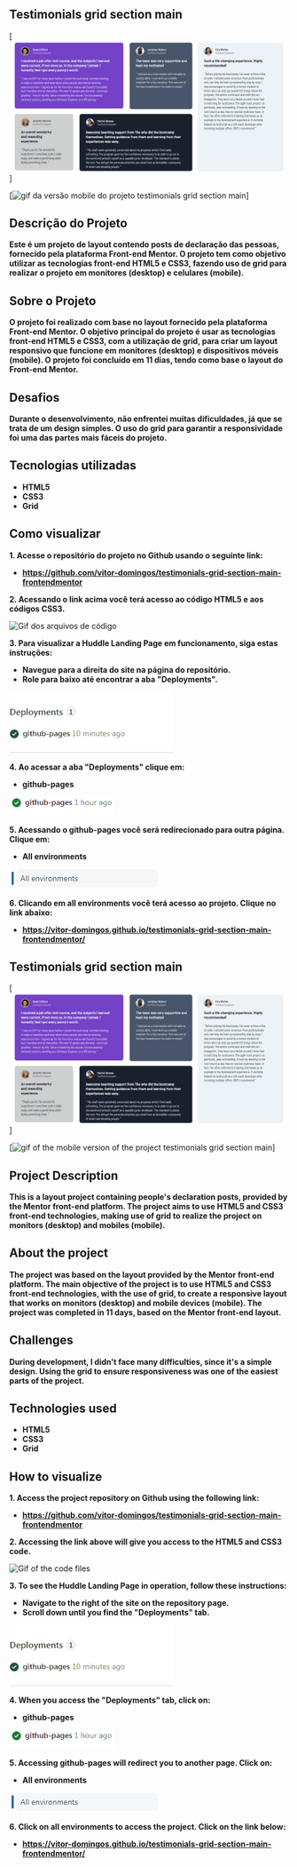 ## Testimonials grid section main  

[<img src="./gif project testimonials grid section main.gif" alt="gif da versão desktop do projeto testimonials grid section main">]

[<img src="./gif project testimonials grid section main mobile.gif" alt="gif da versão mobile do projeto testimonials grid section main">]

## Descrição do Projeto

**Este é um projeto de layout contendo posts de declaração das pessoas, fornecido pela plataforma Front-end Mentor. O projeto tem como objetivo utilizar as tecnologias front-end HTML5 e CSS3, fazendo uso de grid para realizar o projeto em monitores (desktop) e celulares (mobile).**

## Sobre o Projeto

**O projeto foi realizado com base no layout fornecido pela plataforma Front-end Mentor. O objetivo principal do projeto é usar as tecnologias front-end HTML5 e CSS3, com a utilização de grid, para criar um layout responsivo que funcione em monitores (desktop) e dispositivos móveis (mobile). O projeto foi concluído em 11 dias, tendo como base o layout do Front-end Mentor.**

## Desafios

**Durante o desenvolvimento, não enfrentei muitas dificuldades, já que se trata de um design simples. O uso do grid para garantir a responsividade foi uma das partes mais fáceis do projeto.**


## Tecnologias utilizadas

- **HTML5**
- **CSS3**
- **Grid**

## Como visualizar

**1. Acesse o repositório do projeto no Github usando o seguinte link:**

- **https://github.com/vitor-domingos/testimonials-grid-section-main-frontendmentor**

**2. Acessando o link acima você terá acesso ao código HTML5 e aos códigos CSS3.**

![Gif dos arquivos de código](./gif%20dos%20arquivos%20de%20c%C3%B3digo%20do%20projeto%20testimonials%20grid%20section%20main.gif)

**3. Para visualizar a Huddle Landing Page em funcionamento, siga estas instruções:**

- **Navegue para a direita do site na página do repositório.**
- **Role para baixo até encontrar a aba "Deployments".**

![Gif da aba deployments](./gif%20da%20aba%20deployments%20do%20projeto%20testimonials%20grid%20section%20main.gif)

**4. Ao acessar a aba "Deployments" clique em:**

- **github-pages**

![Gif do github-pages](./gif%20da%20aba%20github-pages%20do%20projeto%20testimonials%20grid%20section%20main%20%20.gif)

**5. Acessando o github-pages você será redirecionado para outra página. Clique em:**

- **All environments**

![Gif do all environments](./gif%20da%20aba%20all%20environments%20do%20projeto%20testimonials%20grid%20section%20main%20.gif)

**6. Clicando em all environments você terá acesso ao projeto. Clique no link abaixo:**

- **https://vitor-domingos.github.io/testimonials-grid-section-main-frontendmentor/**



## Testimonials grid section main  

[<img src="./gif project testimonials grid section main.gif" alt="gif of the desktop version of the project testimonials grid section main">]

[<img src="./gif project testimonials grid section main mobile.gif" alt="gif of the mobile version of the project testimonials grid section main">]

## Project Description

**This is a layout project containing people's declaration posts, provided by the Mentor front-end platform. The project aims to use HTML5 and CSS3 front-end technologies, making use of grid to realize the project on monitors (desktop) and mobiles (mobile).**

## About the project

**The project was based on the layout provided by the Mentor front-end platform. The main objective of the project is to use HTML5 and CSS3 front-end technologies, with the use of grid, to create a responsive layout that works on monitors (desktop) and mobile devices (mobile). The project was completed in 11 days, based on the Mentor front-end layout.**

## Challenges

**During development, I didn't face many difficulties, since it's a simple design. Using the grid to ensure responsiveness was one of the easiest parts of the project.**

## Technologies used

- **HTML5**
- **CSS3**
- **Grid**
## How to visualize

**1. Access the project repository on Github using the following link:**

- **https://github.com/vitor-domingos/testimonials-grid-section-main-frontendmentor**

**2. Accessing the link above will give you access to the HTML5 and CSS3 code.**

![Gif of the code files](./gif%20dos%20arquivos%20de%20c%C3%B3digo%20do%20projeto%20testimonials%20grid%20section%20main.gif)

**3. To see the Huddle Landing Page in operation, follow these instructions:**

- **Navigate to the right of the site on the repository page.**
- **Scroll down until you find the "Deployments" tab.**

![Gif of the deployments tab](./gif%20da%20aba%20deployments%20do%20projeto%20testimonials%20grid%20section%20main.gif)

**4. When you access the "Deployments" tab, click on:**

- **github-pages**

![Gif do github-pages](./gif%20da%20aba%20github-pages%20do%20projeto%20testimonials%20grid%20section%20main%20%20.gif)

**5. Accessing github-pages will redirect you to another page. Click on:**

- **All environments**

![Gif of all environments](./gif%20da%20aba%20all%20environments%20do%20projeto%20testimonials%20grid%20section%20main%20.gif)

**6. Click on all environments to access the project. Click on the link below:**

- **https://vitor-domingos.github.io/testimonials-grid-section-main-frontendmentor/**

